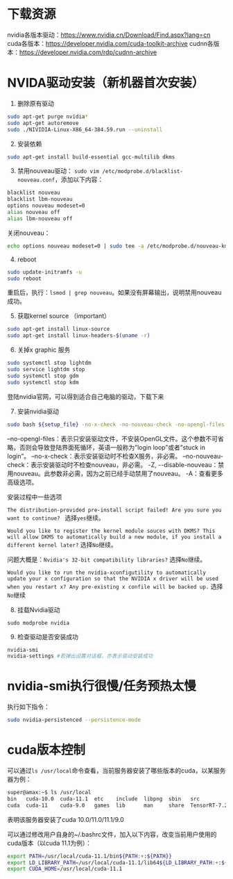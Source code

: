 # 下载资源
nvidia各版本驱动：<https://www.nvidia.cn/Download/Find.aspx?lang=cn>
cuda各版本：<https://developer.nvidia.com/cuda-toolkit-archive>
cudnn各版本：<https://developer.nvidia.com/rdp/cudnn-archive>

# NVIDA驱动安装（新机器首次安装）
1. 删除原有驱动
```bash
sudo apt-get purge nvidia*
sudo apt-get autoremove
sudo ./NIVIDIA-Linux-X86_64-384.59.run --uninstall
```
2. 安装依赖
```bash
sudo apt-get install build-essential gcc-multilib dkms
```

3. 禁用nouveau驱动：
`sudo vim /etc/modprobe.d/blacklist-nouveau.conf`，添加以下内容：
```bash
blacklist nouveau
blacklist lbm-nouveau
options nouveau modeset=0
alias nouveau off
alias lbm-nouveau off
```

关闭nouveau：
```bash
echo options nouveau modeset=0 | sudo tee -a /etc/modprobe.d/nouveau-kms.conf
```

4. reboot
```bash
sudo update-initramfs -u
sudo reboot
```
重启后，执行：`lsmod | grep nouveau`。如果没有屏幕输出，说明禁用nouveau成功。

5. 获取kernel source （important）
```bash
sudo apt-get install linux-source
sudo apt-get install linux-headers-$(uname -r)
```

6. 关掉x graphic 服务
```bash
sudo systemctl stop lightdm
sudo service lightdm stop
sudo systemctl stop gdm
sudo systemctl stop kdm
```
登陆nvidia官网，可以得到适合自己电脑的驱动，下载下来

7. 安装nvidia驱动
```bash
sudo bash ${setup_file} -no-x-check -no-nouveau-check -no-opengl-files
```

–no-opengl-files：表示只安装驱动文件，不安装OpenGL文件。这个参数不可省略，否则会导致登陆界面死循环，英语一般称为”login loop”或者”stuck in login”。
–no-x-check：表示安装驱动时不检查X服务，非必需。
–no-nouveau-check：表示安装驱动时不检查nouveau，非必需。
-Z, --disable-nouveau：禁用nouveau。此参数非必需，因为之前已经手动禁用了nouveau。
-A：查看更多高级选项。


安装过程中一些选项

`The distribution-provided pre-install script failed! Are you sure you want to continue? `
选择`yes`继续。

`Would you like to register the kernel module souces with DKMS? This will allow DKMS to automatically build a new module, if you install a different kernel later?`
选择`No`继续。

问题大概是：`Nvidia's 32-bit compatibility libraries?`
选择`No`继续。

`Would you like to run the nvidia-xconfigutility to automatically update your x configuration so that the NVIDIA x driver will be used when you restart x? Any pre-existing x confile will be backed up.`
选择`No`继续

8. 挂载Nvidia驱动
```
sudo modprobe nvidia
```

9. 检查驱动是否安装成功
```bash
nvidia-smi
nvidia-settings #若弹出设置对话框，亦表示驱动安装成功
```
# nvidia-smi执行很慢/任务预热太慢
执行如下指令：
```bash
sudo nvidia-persistenced --persistence-mode
```

# cuda版本控制
可以通过`ls /usr/local`命令查看，当前服务器安装了哪些版本的cuda，以某服务器为例：
```bash
super@amax:~$ ls /usr/local
bin   cuda-10.0  cuda-11.1  etc    include  libpng  sbin   src               VideoFX
cuda  cuda-11    cuda-9.0   games  lib      man     share  TensorRT-7.2.2.3
```
表明该服务器安装了cuda 10.0/11.0/11.1/9.0

可以通过修改用户自身的~/.bashrc文件，加入以下内容，改变当前用户使用的cuda版本（以cuda 11.1为例）：
```bash
export PATH=/usr/local/cuda-11.1/bin${PATH:+:${PATH}}
export LD_LIBRARY_PATH=/usr/local/cuda-11.1/lib64${LD_LIBRARY_PATH:+:${LD_LIBRARY_PATH}}
export CUDA_HOME=/usr/local/cuda-11.1
```

